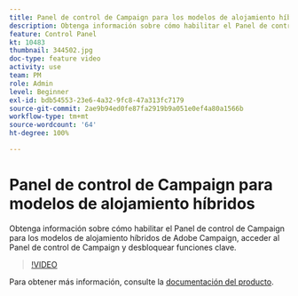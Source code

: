 ```yaml
---
title: Panel de control de Campaign para los modelos de alojamiento híbridos de Adobe Campaign
description: Obtenga información sobre cómo habilitar el Panel de control de Campaign para modelos de alojamiento híbridos, acceder al Panel de control de Campaign y desbloquear funciones clave.
feature: Control Panel
kt: 10483
thumbnail: 344502.jpg
doc-type: feature video
activity: use
team: PM
role: Admin
level: Beginner
exl-id: bdb54553-23e6-4a32-9fc8-47a313fc7179
source-git-commit: 2ae9b94ed0fe87fa2919b9a051e0ef4a80a1566b
workflow-type: tm+mt
source-wordcount: '64'
ht-degree: 100%

---
```


# Panel de control de Campaign para modelos de alojamiento híbridos

Obtenga información sobre cómo habilitar el Panel de control de Campaign para los modelos de alojamiento híbridos de Adobe Campaign, acceder al Panel de control de Campaign y desbloquear funciones clave.

>[!VIDEO](https://video.tv.adobe.com/v/344502?quality=12)

Para obtener más información, consulte la [documentación del producto](https://experienceleague.adobe.com/docs/control-panel/using/instances-settings/external-accounts.html?lang=es).
